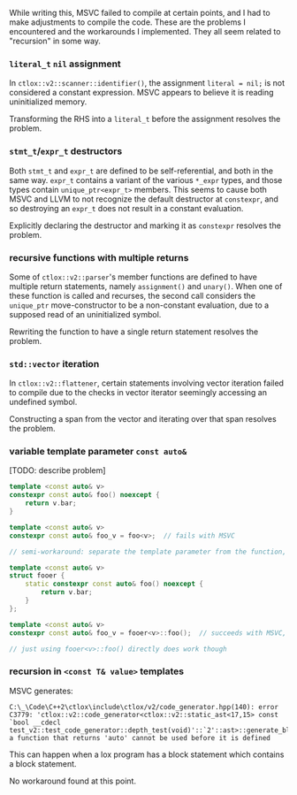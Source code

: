 While writing this, MSVC failed to compile at certain points, and I had to
make adjustments to compile the code. These are the problems I encountered
and the workarounds I implemented. They all seem related to "recursion" in
some way.

### `literal_t` `nil` assignment

In `ctlox::v2::scanner::identifier()`, the assignment `literal = nil;`
is not considered a constant expression. MSVC appears to believe it is
reading uninitialized memory.

Transforming the RHS into a `literal_t` before the assignment resolves the
problem.

### `stmt_t`/`expr_t` destructors

Both `stmt_t` and `expr_t` are defined to be self-referential, and both in
the same way. `expr_t` contains a variant of the various `*_expr` types,
and those types contain `unique_ptr<expr_t>` members. This seems to cause
both MSVC and LLVM to not recognize the default destructor at `constexpr`,
and so destroying an `expr_t` does not result in a constant evaluation.

Explicitly declaring the destructor and marking it as `constexpr` resolves
the problem.

### recursive functions with multiple returns

Some of `ctlox::v2::parser`'s member functions are defined to have multiple
return statements, namely `assignment()` and `unary()`. When one of these
function is called and recurses, the second call considers the `unique_ptr`
move-constructor to be a non-constant evaluation, due to a supposed read of
an uninitialized symbol.

Rewriting the function to have a single return statement resolves the problem.

### `std::vector` iteration

In `ctlox::v2::flattener`, certain statements involving vector iteration
failed to compile due to the checks in vector iterator seemingly accessing
an undefined symbol.

Constructing a span from the vector and iterating over that span resolves 
the problem.

### variable template parameter `const auto&`

[TODO: describe problem]

```c++
template <const auto& v>
constexpr const auto& foo() noexcept {
    return v.bar;
}

template <const auto& v>
constexpr const auto& foo_v = foo<v>;  // fails with MSVC

// semi-workaround: separate the template parameter from the function, i.e.

template <const auto& v>
struct fooer {
    static constexpr const auto& foo() noexcept {
        return v.bar;
    }
};

template <const auto& v>
constexpr const auto& foo_v = fooer<v>::foo();  // succeeds with MSVC, sometimes

// just using fooer<v>::foo() directly does work though
```

### recursion in `<const T& value>` templates

MSVC generates:
```
C:\_\Code\C++2\ctlox\include\ctlox/v2/code_generator.hpp(140): error C3779: 'ctlox::v2::code_generator<ctlox::v2::static_ast<17,15> const `bool __cdecl test_v2::test_code_generator::depth_test(void)'::`2'::ast>::generate_block': a function that returns 'auto' cannot be used before it is defined
```

This can happen when a lox program has a block statement which contains a block statement.

No workaround found at this point.